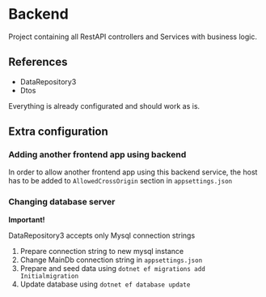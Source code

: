 # Backend 

Project containing all RestAPI controllers and Services with business logic.


## References

- DataRepository3
- Dtos

Everything is already configurated and should work as is.

## Extra configuration

### Adding another frontend app using backend

In order to allow another frontend app using this backend service, the host has to be added to
``AllowedCrossOrigin`` section in ``appsettings.json`` 

### Changing database server

<b> Important! </b>

DataRepository3 accepts only Mysql connection strings

1. Prepare connection string to new mysql instance
2. Change MainDb connection string in `appsettings.json`
3. Prepare and seed data using `dotnet ef migrations add Initialmigration`
4. Update database using `dotnet ef database update`
